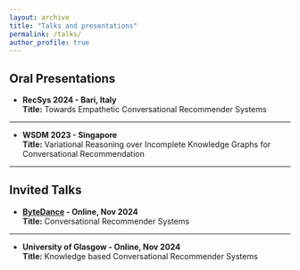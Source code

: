 ```yaml
---
layout: archive
title: "Talks and presentations"
permalink: /talks/
author_profile: true
---
```

## Oral Presentations
- **RecSys 2024 - Bari, Italy**  
  **Title:** Towards Empathetic Conversational Recommender Systems  

---
- **WSDM 2023 - Singapore**  
  **Title:** Variational Reasoning over Incomplete Knowledge Graphs for Conversational Recommendation  

---
## Invited Talks

- **[ByteDance](https://www.bytedance.com/en/) - Online, Nov 2024**  
  **Title:** Conversational Recommender Systems

---
- **University of Glasgow - Online, Nov 2024**  
  **Title:** Knowledge based Conversational Recommender Systems
